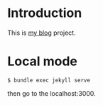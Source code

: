 # Introduction

This is [my blog](http://zzl0.github.io) project.

# Local mode

    $ bundle exec jekyll serve

then go to the localhost:3000.

